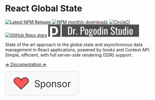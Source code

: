 # React Global State

[![Latest NPM Release](https://img.shields.io/npm/v/@dr.pogodin/react-global-state.svg)](https://www.npmjs.com/package/@dr.pogodin/react-global-state)
[![NPM monthly downloads](https://img.shields.io/npm/dm/@dr.pogodin/react-global-state)](https://www.npmjs.com/package/@dr.pogodin/react-global-state)
[![CircleCI](https://dl.circleci.com/status-badge/img/gh/birdofpreyru/react-global-state/tree/master.svg?style=shield)](https://app.circleci.com/pipelines/github/birdofpreyru/react-global-state)
[![GitHub Repo stars](https://img.shields.io/github/stars/birdofpreyru/react-global-state?style=social)](https://github.com/birdofpreyru/react-global-state)
[![Dr. Pogodin Studio](https://raw.githubusercontent.com/birdofpreyru/react-global-state/master/.README/logo-dr-pogodin-studio.svg)](https://dr.pogodin.studio/docs/react-global-state)

State of the art approach to the global state and asynchronous data management
in React applications, powered by hooks and Context API. Simple, efficient, with
full server-side rendering (SSR) support.

[&rArr; Documentation &lArr;](https://dr.pogodin.studio/docs/react-global-state/index.html)

[![Sponsor](https://raw.githubusercontent.com/birdofpreyru/react-global-state/master/.README/sponsor.svg)](https://github.com/sponsors/birdofpreyru)
